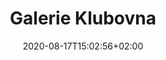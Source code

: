 ---
title: "Galerie Klubovna"
date: 2020-08-17T15:02:56+02:00
draft: false
url: "lokace/galerie-klubovna"

opening: "27.09.2020 18.00"
duration: "30.09-30.10.2020"
hours: "Úterý/Čtvrtek/Sobota 14.00-18:00"
---